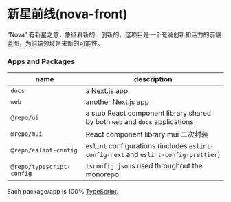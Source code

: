 # 新星前线(nova-front)

“Nova” 有新星之意，象征着新的、创新的。这项目是一个充满创新和活力的前端蓝图，为前端领域带来新的可能性。

### Apps and Packages

| name                      | description                                                                          |
| ------------------------- | ------------------------------------------------------------------------------------ |
| `docs`                    | a [Next.js](https://nextjs.org/) app                                                 |
| `web`                     | another [Next.js](https://nextjs.org/) app                                           |
| `@repo/ui`                | a stub React component library shared by both `web` and `docs` applications          |
| `@repo/mui`               | React component library mui 二次封装                                                 |
| `@repo/eslint-config`     | `eslint` configurations (includes `eslint-config-next` and `eslint-config-prettier`) |
| `@repo/typescript-config` | `tsconfig.json`s used throughout the monorepo                                        |

Each package/app is 100% [TypeScript](https://www.typescriptlang.org/).
